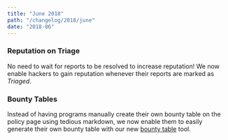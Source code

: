 ```yaml
---
title: "June 2018"
path: "/changelog/2018/june"
date: "2018-06"
---
```


### Reputation on Triage
No need to wait for reports to be resolved to increase reputation! We now enable hackers to gain reputation whenever their reports are marked as <i>Triaged</i>. 

### Bounty Tables
Instead of having programs manually create their own bounty table on the policy page using tedious markdown, we now enable them to easily generate their own bounty table with our new [bounty table](https://docs.hackerone.com/programs/bounty-tables.html) tool. 
